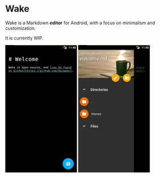 # Wake
Wake is a Markdown **editor** for Android, with a focus on minimalism and customization.

It is currently WIP.

<div>
  <img alt="Editor screenshot" src="./screenshots/1.jpg"
       style="width: 45%;" />
  <img alt="Browser screenshot" src="./screenshots/2.jpg"
       style="width: 45%;" />
</div>